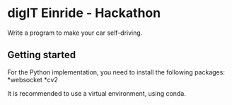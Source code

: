 # digIT Einride - Hackathon

Write a program to make your car self-driving.

## Getting started

For the Python implementation, you need to install the following packages:
*websocket
*cv2

It is recommended to use a virtual environment, using conda.
